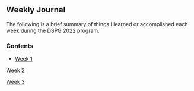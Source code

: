 ## Weekly Journal
The following is a brief summary of things I learned or accomplished each week during the DSPG 2022 program.

### Contents
- [Week 1](https://github.com/DSPG-2022/DSPG/blob/main/Contributors/Joel_Martin/Week_1.md)

[Week 2](https://github.com/DSPG-2022/DSPG/blob/main/Contributors/Joel_Martin/Week_2.md)

[Week 3](https://github.com/DSPG-2022/DSPG/blob/main/Contributors/Joel_Martin/Week_3.md)

